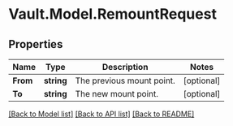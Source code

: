 # Vault.Model.RemountRequest

## Properties

Name | Type | Description | Notes
------------ | ------------- | ------------- | -------------
**From** | **string** | The previous mount point. | [optional] 
**To** | **string** | The new mount point. | [optional] 

[[Back to Model list]](../README.md#documentation-for-models) [[Back to API list]](../README.md#documentation-for-api-endpoints) [[Back to README]](../README.md)

